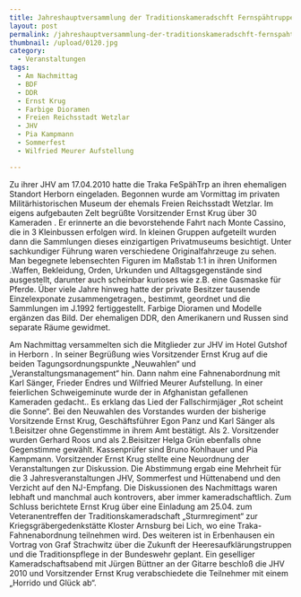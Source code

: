 ```yaml
---
title: Jahreshauptversammlung der Traditionskameradschft Fernspähtruppe im BDF
layout: post
permalink: /jahreshauptversammlung-der-traditionskameradschft-fernspahtruppe-im-bdf/
thumbnail: /upload/0120.jpg
category:
  - Veranstaltungen
tags:
  - Am Nachmittag
  - BDF
  - DDR
  - Ernst Krug
  - Farbige Dioramen
  - Freien Reichsstadt Wetzlar
  - JHV
  - Pia Kampmann
  - Sommerfest
  - Wilfried Meurer Aufstellung

---
```

Zu ihrer JHV am 17.04.2010 hatte die Traka FeSpähTrp an ihren ehemaligen Standort Herborn eingeladen. Begonnen wurde am Vormittag im privaten Militärhistorischen Museum der ehemals Freien Reichsstadt Wetzlar.
Im eigens aufgebauten Zelt begrüßte Vorsitzender Ernst Krug über 30 Kameraden . Er erinnerte an die bevorstehende Fahrt nach Monte Cassino, die in 3 Kleinbussen erfolgen wird. In kleinen Gruppen aufgeteilt wurden dann die Sammlungen dieses einzigartigen Privatmuseums besichtigt. Unter sachkundiger Führung waren verschiedene Originalfahrzeuge zu sehen. Man begegnete lebensechten Figuren im Maßstab 1:1 in ihren Uniformen .Waffen, Bekleidung, Orden, Urkunden und Alltagsgegenstände sind ausgestellt, darunter auch scheinbar kurioses wie z.B. eine Gasmaske für Pferde. Über viele Jahre hinweg hatte der private Besitzer tausende Einzelexponate zusammengetragen., bestimmt, geordnet und die Sammlungen im J.1992 fertiggestellt. Farbige Dioramen und Modelle ergänzen das Bild. Der ehemaligen DDR, den Amerikanern und Russen sind separate Räume gewidmet.

Am Nachmittag versammelten sich die Mitglieder zur JHV im Hotel Gutshof in Herborn . In seiner Begrüßung wies Vorsitzender Ernst Krug auf die beiden Tagungsordnungspunkte „Neuwahlen“ und „Veranstaltungsmanagement“ hin. Dann nahm eine Fahnenabordnung mit Karl Sänger, Frieder Endres und Wilfried Meurer Aufstellung. In einer feierlichen Schweigeminute wurde der in Afghanistan gefallenen Kameraden gedacht.. Es erklang das Lied der Fallschirmjäger „Rot scheint die Sonne“.
Bei den Neuwahlen des Vorstandes wurden der bisherige Vorsitzende Ernst Krug, Geschäftsführer Egon Panz und Karl Sänger als 1.Beisitzer ohne Gegenstimme in ihrem Amt bestätigt. Als 2. Vorsitzender wurden Gerhard Roos und als 2.Beisitzer Helga Grün ebenfalls ohne Gegenstimme gewählt. Kassenprüfer sind Bruno Kohlhauer und Pia Kampmann. Vorsitzender Ernst Krug stellte eine Neuordnung der Veranstaltungen zur Diskussion. Die Abstimmung ergab eine Mehrheit für die 3 Jahresveranstaltungen JHV, Sommerfest und Hüttenabend und den Verzicht auf den NJ-Empfang. Die Diskussionen des Nachmittags waren lebhaft und manchmal auch kontrovers, aber immer kameradschaftlich.
Zum Schluss berichtete Ernst Krug über eine Einladung am 25.04. zum Veteranentreffen der Traditionskameradschaft „Sturmregiment“ zur Kriegsgräbergedenkstätte Kloster Arnsburg bei Lich, wo eine Traka-Fahnenabordnung teilnehmen wird. Des weiteren ist in Erbenhausen ein Vortrag von Graf Strachwitz über die Zukunft der Heeresaufklärungstruppen und die Traditionspflege in der Bundeswehr geplant.
Ein geselliger Kameradschaftsabend mit Jürgen Büttner an der Gitarre beschloß die JHV 2010 und Vorsitzender Ernst Krug verabschiedete die Teilnehmer mit einem „Horrido und Glück ab“.
